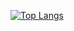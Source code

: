 [![Top Langs](https://github-readme-stats.vercel.app/api/top-langs/?username=qinghuan-chain&layout=compact)](https://github.com/anuraghazra/github-readme-stats)

